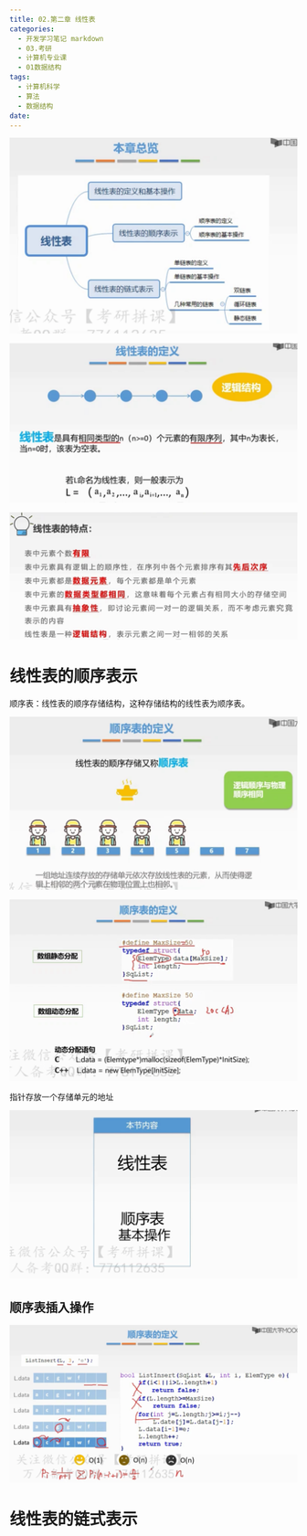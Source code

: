 ```yaml
---
title: 02.第二章 线性表
categories:
  - 开发学习笔记 markdown
  - 03.考研
  - 计算机专业课
  - 01数据结构
tags:
  - 计算机科学
  - 算法
  - 数据结构
date:
---
```


![屏幕快照 2019-08-05 下午8.58.50](https://raw.githubusercontent.com/ayrikiya/pic-store/main/ky/%E5%B1%8F%E5%B9%95%E5%BF%AB%E7%85%A7%202019-08-05%20%E4%B8%8B%E5%8D%888.58.50.png)  

 ![屏幕快照 2019-08-05 下午10.44.42](https://raw.githubusercontent.com/ayrikiya/pic-store/main/ky/%E5%B1%8F%E5%B9%95%E5%BF%AB%E7%85%A7%202019-08-05%20%E4%B8%8B%E5%8D%8810.44.42.png)

![屏幕快照 2019-08-05 下午10.46.40](https://raw.githubusercontent.com/ayrikiya/pic-store/main/ky/%E5%B1%8F%E5%B9%95%E5%BF%AB%E7%85%A7%202019-08-05%20%E4%B8%8B%E5%8D%8810.46.40.png)




# 线性表的顺序表示
顺序表：线性表的顺序存储结构，这种存储结构的线性表为顺序表。

![屏幕快照 2019-08-06 下午12.42.36](https://raw.githubusercontent.com/ayrikiya/pic-store/main/ky/%E5%B1%8F%E5%B9%95%E5%BF%AB%E7%85%A7%202019-08-06%20%E4%B8%8B%E5%8D%8812.42.36.png)

![屏幕快照 2019-09-06 下午5.32.46](https://raw.githubusercontent.com/ayrikiya/pic-store/main/ky/%E5%B1%8F%E5%B9%95%E5%BF%AB%E7%85%A7%202019-09-06%20%E4%B8%8B%E5%8D%885.32.46.png)
 
指针存放一个存储单元的地址

![屏幕快照 2019-09-06 下午6.02.45](https://raw.githubusercontent.com/ayrikiya/pic-store/main/ky/%E5%B1%8F%E5%B9%95%E5%BF%AB%E7%85%A7%202019-09-06%20%E4%B8%8B%E5%8D%886.02.45.png)

## 顺序表插入操作
![屏幕快照 2019-08-10 上午11.16.46](https://raw.githubusercontent.com/ayrikiya/pic-store/main/ky/%E5%B1%8F%E5%B9%95%E5%BF%AB%E7%85%A7%202019-08-10%20%E4%B8%8A%E5%8D%8811.16.46.png)






# 线性表的链式表示